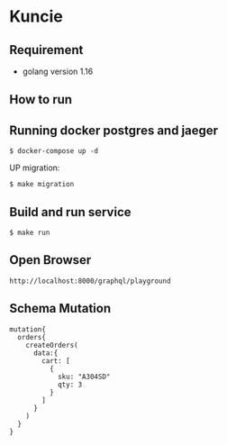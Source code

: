 # Kuncie

## Requirement
- golang version 1.16

## How to run

## Running docker postgres and jaeger

```
$ docker-compose up -d
```

UP migration:
```
$ make migration
```

## Build and run service
```
$ make run
```

## Open Browser
```
http://localhost:8000/graphql/playground
```

## Schema Mutation
```
mutation{
  orders{
    createOrders(
      data:{
        cart: [
          {
            sku: "A304SD"
            qty: 3
          }
        ]
      }
    )
  }
}
```

